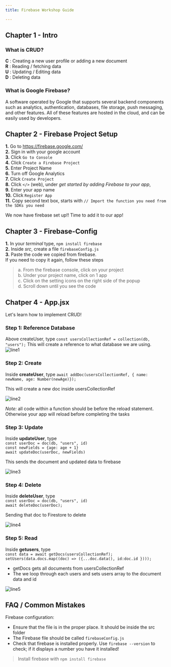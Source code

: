 ```yaml
---
title: Firebase Workshop Guide

---
```


## Chapter 1 - Intro

### What is CRUD?

**C** : Creating a new user profile or adding a new document <br/> **R** : Reading / fetching data <br/>**U** : Updating / Editing data <br/>**D** : Deleting data

### What is Google Firebase?

A software operated by Google that supports several backend components such as analytics, authentication, databases, file storage, push messaging, and other features. All of these features are hosted in the cloud, and can be easily used by developers.

## Chapter 2 - Firebase Project Setup

**1.** Go to https://firebase.google.com/ <br/>
**2.** Sign in with your google account <br/>
**3.** Click `Go to Console` <br/>
**4.** Click `Create a Firebase Project` <br/>
**5.** Enter Project Name <br/>
**6.** Turn off Google Analytics <br/>
**7.** Click `Create Project` <br/>
**8.** Click `</>` (web), under *get started by adding Firebase to your app*,  <br/>
**9.** Enter your app name <br/>
**10.** Click `Register App` <br/>
**11.** Copy second text box, starts with `// Import the function you need from the SDKs you need`

We now have firebase set up!! Time to add it to our app!


## Chapter 3 - Firebase-Config
**1.** In your *terminal* type, `npm install firebase` <br/>
**2.** Inside *src*, create a file `firebaseConfig.js` <br/>
**3.** Paste the code we copied from firebase. <br/> If you need to copy it again, follow these steps <br/>
> a. From the firebase console, click on your project <br/>
> b. Under your project name, click on 1 app <br/>
> c. Click on the setting icons on the right side of the popup <br/>
> d. Scroll down until you see the code <br/>

## Chatper 4 - App.jsx

Let's learn how to implement CRUD! 

### Step 1: Reference Database
Above createUser, type `const usersCollectionRef = collection(db, "users");`
This will create a reference to what database we are using.
![line1](/img/firebase/line1.png)


### Step 2: Create
Inside **createUser**, type 
`await addDoc(usersCollectionRef, { name: newName, age: Number(newAge)});`

This will create a new doc inside usersCollectionRef <br/>

![line2](/img/firebase/line2.png)

*Note:* all code within a function should be before the reload statement. Otherwise your app will reload before completing the tasks

### Step 3: Update
Inside **updateUser**, type <br/>
`const userDoc = doc(db, "users", id)` <br/>
`const newFields = {age: age + 1}` <br/>
`await updateDoc(userDoc, newFields)`

This sends the document and updated data to firebase

![line3](/img/firebase/line3.png)

### Step 4: Delete
Inside **deleteUser**, type <br/>
`const userDoc = doc(db, "users", id)` <br/>
`await deleteDoc(userDoc);`

Sending that doc to Firestore to delete

![line4](/img/firebase/line4.png)

### Step 5: Read
Inside **getusers**, type <br/>
`const data = await getDocs(usersCollectionRef);` <br/>
`setUsers(data.docs.map((doc) => ({...doc.data(), id:doc.id })));` <br/>
- getDocs gets all documents from usersCollectionRef
- The we loop through each users and sets users array to the document data and id

![line5](/img/firebase/line5.png)


## FAQ / Common Mistakes

Firebase configuration:
- Ensure that the file is in the proper place. It should be inside the src folder
- The Firebase file should be called `firebaseConfig.js`
- Check that firebase is installed properly. Use `firebase --version` to check; if it displays a number you have it installed!
> Install firebase with `npm install firebase`